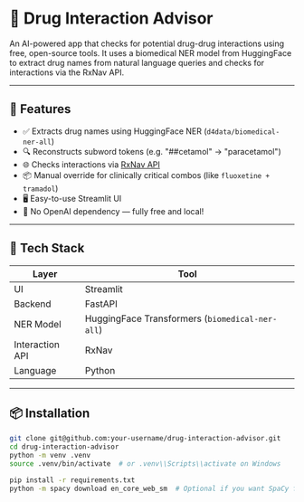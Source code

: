 # 💊 Drug Interaction Advisor

An AI-powered app that checks for potential drug-drug interactions using free, open-source tools. It uses a biomedical NER model from HuggingFace to extract drug names from natural language queries and checks for interactions via the RxNav API.

---

## 🚀 Features

- ✅ Extracts drug names using HuggingFace NER (`d4data/biomedical-ner-all`)
- 🔍 Reconstructs subword tokens (e.g. "##cetamol" → "paracetamol")
- 🌐 Checks interactions via [RxNav API](https://rxnav.nlm.nih.gov/)
- 📦 Manual override for clinically critical combos (like `fluoxetine + tramadol`)
- 🖥️ Easy-to-use Streamlit UI
- 🔐 No OpenAI dependency — fully free and local!

---

## 🧠 Tech Stack

| Layer         | Tool                                      |
|---------------|-------------------------------------------|
| UI            | Streamlit                                 |
| Backend       | FastAPI                                   |
| NER Model     | HuggingFace Transformers (`biomedical-ner-all`) |
| Interaction API | RxNav                                    |
| Language      | Python                                     |

---

## 📦 Installation

```bash
git clone git@github.com:your-username/drug-interaction-advisor.git
cd drug-interaction-advisor
python -m venv .venv
source .venv/bin/activate  # or .venv\\Scripts\\activate on Windows

pip install -r requirements.txt
python -m spacy download en_core_web_sm  # Optional if you want SpaCy fallback
